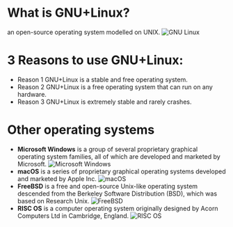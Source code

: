 
# What is GNU+Linux?
an open-source operating system modelled on UNIX.
![GNU Linux](https://bit.ly/3doflHP)

# 3 Reasons to use GNU+Linux:
* Reason 1 GNU+Linux is a stable and free operating system.
* Reason 2 GNU+Linux is a free operating system that can run on any hardware.
* Reason 3 GNU+Linux is extremely stable and rarely crashes.

# Other operating systems
* **Microsoft Windows** is a group of several proprietary graphical operating system families, all of which are developed and marketed by Microsoft.
![Microsoft Windows](https://bit.ly/3wVzvR4) 
* **macOS** is a series of proprietary graphical operating systems developed and marketed by Apple Inc.
![macOS](https://bit.ly/2OPtjJ3) 
* **FreeBSD** is a free and open-source Unix-like operating system descended from the Berkeley Software Distribution (BSD), which was based on Research Unix.
![FreeBSD](https://bit.ly/3djONal)
* **RISC OS** is a computer operating system originally designed by Acorn Computers Ltd in Cambridge, England.
![RISC OS](https://bit.ly/3tobnUQ) 



